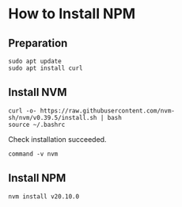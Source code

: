 # How to Install NPM

## Preparation

```
sudo apt update
sudo apt install curl
```

## Install NVM

```
curl -o- https://raw.githubusercontent.com/nvm-sh/nvm/v0.39.5/install.sh | bash
source ~/.bashrc
```

Check installation succeeded.
```
command -v nvm
```

##  Install NPM

```
nvm install v20.10.0
```
